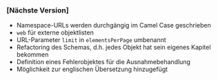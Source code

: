 ### [Nächste Version]
 * Namespace-URLs werden durchgängig im Camel Case geschrieben
 * `web` für externe objektlisten
 * URL-Parameter `limit` in `elementsPerPage` umbenannt
 * Refactoring des Schemas, d.h. jedes Objekt hat sein eigenes Kapitel bekommen
 * Definition eines Fehlerobjektes für die Ausnahmebehandlung
 * Möglichkeit zur englischen Übersetzung hinzugefügt
